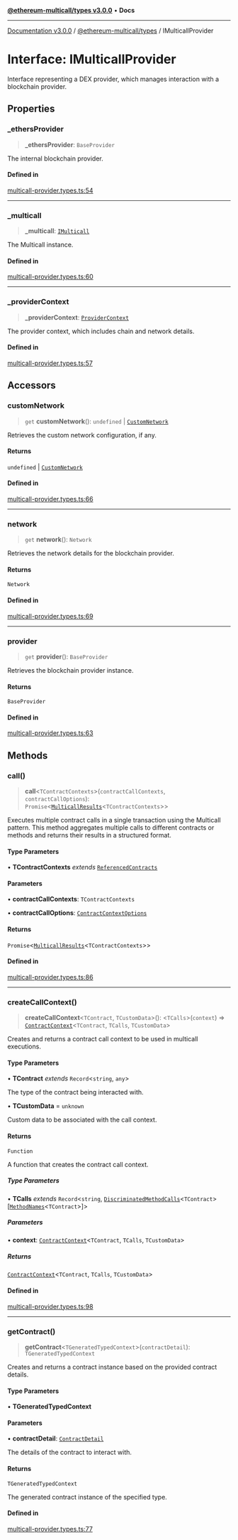 [**@ethereum-multicall/types v3.0.0**](../README.md) • **Docs**

***

[Documentation v3.0.0](../../../packages.md) / [@ethereum-multicall/types](../README.md) / IMulticallProvider

# Interface: IMulticallProvider

Interface representing a DEX provider, which manages interaction with a blockchain provider.

## Properties

### \_ethersProvider

> **\_ethersProvider**: `BaseProvider`

The internal blockchain provider.

#### Defined in

[multicall-provider.types.ts:54](https://github.com/niZmosis/ethereum-multicall/blob/759805f36c7ddb05e5fad0eb8478dcf22871af59/packages/types/src/multicall-provider.types.ts#L54)

***

### \_multicall

> **\_multicall**: [`IMulticall`](IMulticall.md)

The Multicall instance.

#### Defined in

[multicall-provider.types.ts:60](https://github.com/niZmosis/ethereum-multicall/blob/759805f36c7ddb05e5fad0eb8478dcf22871af59/packages/types/src/multicall-provider.types.ts#L60)

***

### \_providerContext

> **\_providerContext**: [`ProviderContext`](../type-aliases/ProviderContext.md)

The provider context, which includes chain and network details.

#### Defined in

[multicall-provider.types.ts:57](https://github.com/niZmosis/ethereum-multicall/blob/759805f36c7ddb05e5fad0eb8478dcf22871af59/packages/types/src/multicall-provider.types.ts#L57)

## Accessors

### customNetwork

> `get` **customNetwork**(): `undefined` \| [`CustomNetwork`](../type-aliases/CustomNetwork.md)

Retrieves the custom network configuration, if any.

#### Returns

`undefined` \| [`CustomNetwork`](../type-aliases/CustomNetwork.md)

#### Defined in

[multicall-provider.types.ts:66](https://github.com/niZmosis/ethereum-multicall/blob/759805f36c7ddb05e5fad0eb8478dcf22871af59/packages/types/src/multicall-provider.types.ts#L66)

***

### network

> `get` **network**(): `Network`

Retrieves the network details for the blockchain provider.

#### Returns

`Network`

#### Defined in

[multicall-provider.types.ts:69](https://github.com/niZmosis/ethereum-multicall/blob/759805f36c7ddb05e5fad0eb8478dcf22871af59/packages/types/src/multicall-provider.types.ts#L69)

***

### provider

> `get` **provider**(): `BaseProvider`

Retrieves the blockchain provider instance.

#### Returns

`BaseProvider`

#### Defined in

[multicall-provider.types.ts:63](https://github.com/niZmosis/ethereum-multicall/blob/759805f36c7ddb05e5fad0eb8478dcf22871af59/packages/types/src/multicall-provider.types.ts#L63)

## Methods

### call()

> **call**\<`TContractContexts`\>(`contractCallContexts`, `contractCallOptions`): `Promise`\<[`MulticallResults`](../type-aliases/MulticallResults.md)\<`TContractContexts`\>\>

Executes multiple contract calls in a single transaction using the Multicall pattern.
This method aggregates multiple calls to different contracts or methods and returns
their results in a structured format.

#### Type Parameters

• **TContractContexts** *extends* [`ReferencedContracts`](../type-aliases/ReferencedContracts.md)

#### Parameters

• **contractCallContexts**: `TContractContexts`

• **contractCallOptions**: [`ContractContextOptions`](../type-aliases/ContractContextOptions.md)

#### Returns

`Promise`\<[`MulticallResults`](../type-aliases/MulticallResults.md)\<`TContractContexts`\>\>

#### Defined in

[multicall-provider.types.ts:86](https://github.com/niZmosis/ethereum-multicall/blob/759805f36c7ddb05e5fad0eb8478dcf22871af59/packages/types/src/multicall-provider.types.ts#L86)

***

### createCallContext()

> **createCallContext**\<`TContract`, `TCustomData`\>(): \<`TCalls`\>(`context`) => [`ContractContext`](../type-aliases/ContractContext.md)\<`TContract`, `TCalls`, `TCustomData`\>

Creates and returns a contract call context to be used in multicall executions.

#### Type Parameters

• **TContract** *extends* `Record`\<`string`, `any`\>

The type of the contract being interacted with.

• **TCustomData** = `unknown`

Custom data to be associated with the call context.

#### Returns

`Function`

A function that creates the contract call context.

##### Type Parameters

• **TCalls** *extends* `Record`\<`string`, [`DiscriminatedMethodCalls`](../type-aliases/DiscriminatedMethodCalls.md)\<`TContract`\>\[[`MethodNames`](../type-aliases/MethodNames.md)\<`TContract`\>\]\>

##### Parameters

• **context**: [`ContractContext`](../type-aliases/ContractContext.md)\<`TContract`, `TCalls`, `TCustomData`\>

##### Returns

[`ContractContext`](../type-aliases/ContractContext.md)\<`TContract`, `TCalls`, `TCustomData`\>

#### Defined in

[multicall-provider.types.ts:98](https://github.com/niZmosis/ethereum-multicall/blob/759805f36c7ddb05e5fad0eb8478dcf22871af59/packages/types/src/multicall-provider.types.ts#L98)

***

### getContract()

> **getContract**\<`TGeneratedTypedContext`\>(`contractDetail`): `TGeneratedTypedContext`

Creates and returns a contract instance based on the provided contract details.

#### Type Parameters

• **TGeneratedTypedContext**

#### Parameters

• **contractDetail**: [`ContractDetail`](../type-aliases/ContractDetail.md)

The details of the contract to interact with.

#### Returns

`TGeneratedTypedContext`

The generated contract instance of the specified type.

#### Defined in

[multicall-provider.types.ts:77](https://github.com/niZmosis/ethereum-multicall/blob/759805f36c7ddb05e5fad0eb8478dcf22871af59/packages/types/src/multicall-provider.types.ts#L77)
